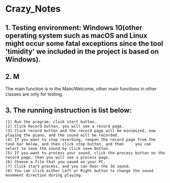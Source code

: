 # Crazy_Notes

## 1. Testing environment: Windows 10(other operating system such as macOS and Linux might occur some fatal exceptions since the tool 'timidity' we included in the project is based on Windows).
## 2. M
The main function is in the Main/Welcome, other main functions in other classes are only for testing.
## 3. The running instruction is list below:
	(1) Run the program, click start button.
	(2) Click Record button, you will see a record page.
	(3) Click record button and the record page will be minimized, now playing the piano, and the sound will be recorded.
	(4) If you want to stop recording, reopen the record page from the task bar below, and then click stop button, and then 	you can select to save the sound by click save button.
	(5) If you want to process your sound, click the process button on the record page. then you will see a process page.
	(6) Choose a file that you saved on your PC.
	(7) Click start process, and you can hear the 3d sound.
	(8) You can click either Left or Right button to change the sound movement direction during playing.
